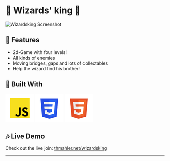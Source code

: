 # :crown: Wizards' king :crown:

![Wizardsking Screenshot](img/wizard.avif)

## :sunflower: Features

- 2d-Game with four levels!
- All kinds of enemies 
- Moving bridges, gaps and lots of collectables
- Help the wizard find his brother!

## :toolbox: Built With

![Javascript](img/javascript.png)
![CSS](img/css.png)
![Html](img/html.png)

## :notes: Live Demo

Check out the live join: [thmahler.net/wizardsking](thmahler.net/wizardsking)

---
